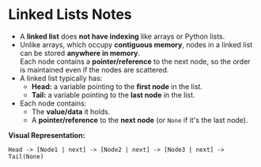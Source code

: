 # Linked Lists Notes

- A **linked list** does **not have indexing** like arrays or Python lists.
- Unlike arrays, which occupy **contiguous memory**, nodes in a linked list can be stored **anywhere in memory**.  
  Each node contains a **pointer/reference** to the next node, so the order is maintained even if the nodes are scattered.
- A linked list typically has:
  - **Head:** a variable pointing to the **first node** in the list.
  - **Tail:** a variable pointing to the **last node** in the list.
- Each node contains:
  - The **value/data** it holds.
  - A **pointer/reference** to the **next node** (or `None` if it's the last node).

**Visual Representation:**

```
Head -> [Node1 | next] -> [Node2 | next] -> [Node3 | next] -> Tail(None)
```
